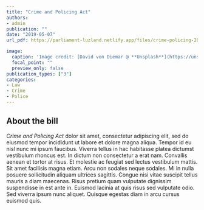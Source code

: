 ```yaml
---
title: "Crime and Policing Act"
authors:
- admin
publication: ""
date: "2019-05-07"
url_pdf: https://parliament-luzland.netlify.app/files/crime-policing-2019.pdf

image:
  caption: 'Image credit: [David von Diemar @ **Unsplash**](https://unsplash.com/photos/jM6Y2nhsAtk)'
  focal_point: ""
  preview_only: false
publication_types: ["3"]
categories: 
- Law
- Crime
- Police
---
```


## About the bill
*Crime and Policing Act* dolor sit amet, consectetur adipiscing elit, sed do eiusmod tempor incididunt ut labore et dolore magna aliqua. Tempor id eu nisl nunc mi ipsum faucibus. Viverra tellus in hac habitasse platea dictumst vestibulum rhoncus est. In dictum non consectetur a erat nam. Convallis aenean et tortor at risus. Et molestie ac feugiat sed lectus vestibulum mattis. Sit amet facilisis magna etiam. Arcu non sodales neque sodales. Mi in nulla posuere sollicitudin aliquam ultrices sagittis. Congue nisi vitae suscipit tellus mauris a diam maecenas. Risus pretium quam vulputate dignissim suspendisse in est ante in. Euismod lacinia at quis risus sed vulputate odio. Sed viverra ipsum nunc aliquet. Quisque egestas diam in arcu cursus euismod quis. 